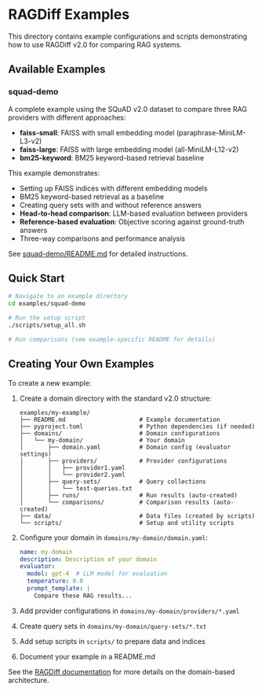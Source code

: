 # RAGDiff Examples

This directory contains example configurations and scripts demonstrating how to use RAGDiff v2.0 for comparing RAG systems.

## Available Examples

### squad-demo

A complete example using the SQuAD v2.0 dataset to compare three RAG providers with different approaches:

- **faiss-small**: FAISS with small embedding model (paraphrase-MiniLM-L3-v2)
- **faiss-large**: FAISS with large embedding model (all-MiniLM-L12-v2)
- **bm25-keyword**: BM25 keyword-based retrieval baseline

This example demonstrates:
- Setting up FAISS indices with different embedding models
- BM25 keyword-based retrieval as a baseline
- Creating query sets with and without reference answers
- **Head-to-head comparison**: LLM-based evaluation between providers
- **Reference-based evaluation**: Objective scoring against ground-truth answers
- Three-way comparisons and performance analysis

See [squad-demo/README.md](squad-demo/README.md) for detailed instructions.

## Quick Start

```bash
# Navigate to an example directory
cd examples/squad-demo

# Run the setup script
./scripts/setup_all.sh

# Run comparisons (see example-specific README for details)
```

## Creating Your Own Examples

To create a new example:

1. Create a domain directory with the standard v2.0 structure:
   ```
   examples/my-example/
   ├── README.md                     # Example documentation
   ├── pyproject.toml                # Python dependencies (if needed)
   ├── domains/                      # Domain configurations
   │   └── my-domain/                # Your domain
   │       ├── domain.yaml           # Domain config (evaluator settings)
   │       ├── providers/            # Provider configurations
   │       │   ├── provider1.yaml
   │       │   └── provider2.yaml
   │       ├── query-sets/           # Query collections
   │       │   └── test-queries.txt
   │       ├── runs/                 # Run results (auto-created)
   │       └── comparisons/          # Comparison results (auto-created)
   ├── data/                         # Data files (created by scripts)
   └── scripts/                      # Setup and utility scripts
   ```

2. Configure your domain in `domains/my-domain/domain.yaml`:
   ```yaml
   name: my-domain
   description: Description of your domain
   evaluator:
     model: gpt-4  # LLM model for evaluation
     temperature: 0.0
     prompt_template: |
       Compare these RAG results...
   ```

3. Add provider configurations in `domains/my-domain/providers/*.yaml`

4. Create query sets in `domains/my-domain/query-sets/*.txt`

5. Add setup scripts in `scripts/` to prepare data and indices

6. Document your example in a README.md

See the [RAGDiff documentation](../CLAUDE.md) for more details on the domain-based architecture.
